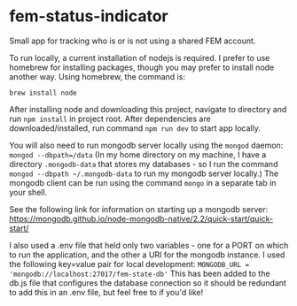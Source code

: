 # fem-status-indicator
Small app for tracking who is or is not using a shared FEM account.


To run locally, a current installation of nodejs is required. I prefer to use homebrew for
installing packages, though you may prefer to install node another way. Using homebrew, the
command is:

`brew install node`

After installing node and downloading this project, navigate to directory and run `npm install` in 
project root. After dependencies are downloaded/installed, run command `npm run dev` to start app locally.

You will also need to run mongodb server locally using the `mongod` daemon:
`mongod --dbpath=/data`
(In my home directory on my machine, I have a directory `.mongodb-data` that stores my databases - so 
I run the command `mongod --dbpath ~/.mongodb-data` to run my mongodb server locally.) The mongodb client
can be run using the command `mongo` in a separate tab in your shell.

See the following link for information on starting up a mongodb server:
https://mongodb.github.io/node-mongodb-native/2.2/quick-start/quick-start/

I also used a .env file that held only two variables - one for a PORT on which to run the application,
and the other a URI for the mongodb instance. I used the following key=value pair for local development:
`MONGODB_URL = 'mongodb://localhost:27017/fem-state-db'`
This has been added to the db.js file that configures the database connection so it should be redundant
to add this in an .env file, but feel free to if you'd like!
